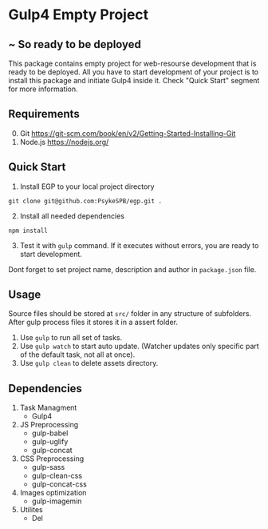 # Gulp4 Empty Project
## ~ So ready to be deployed
This package contains empty project for web-resourse development that is ready to be deployed.
All you have to start development of your project is to install this package and initiate Gulp4 inside it.
Check "Quick Start" segment for more information.

## Requirements

0. Git
   https://git-scm.com/book/en/v2/Getting-Started-Installing-Git
1. Node.js
   https://nodejs.org/

## Quick Start

1. Install EGP to your local project directory

```
git clone git@github.com:PsykeSPB/egp.git .
```

2. Install all needed dependencies

```
npm install
```

3. Test it with `gulp` command. If it executes without errors, you are ready to start development.

Dont forget to set project name, description and author in `package.json` file.

## Usage

Source files should be stored at `src/` folder in any structure of subfolders.
After gulp process files it stores it in a assert folder.

1. Use `gulp` to run all set of tasks.
2. Use `gulp watch` to start auto update. (Watcher updates only specific part of the default task, not all at once).
3. Use `gulp clean` to delete assets directory.

## Dependencies

1. Task Managment
   - Gulp4
2. JS Preprocessing
   - gulp-babel
   - gulp-uglify
   - gulp-concat
3. CSS Preprocessing
   - gulp-sass
   - gulp-clean-css
   - gulp-concat-css
4. Images optimization
   - gulp-imagemin
5. Utilites
   - Del
